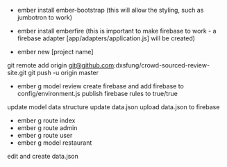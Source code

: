* ember install ember-bootstrap (this will allow the styling, such as jumbotron to work)

* ember install emberfire (this is important to make firebase to work - a firebase adapter [app/adapters/application.js] will be created)

* ember new [project name]

git remote add origin git@github.com:dxsfung/crowd-sourced-review-site.git
git push -u origin master

* ember g model review
create firebase and add firebase to config/environment.js
publish firebase rules to true/true

<to be checked below>
update model data structure
update data.json
upload data.json to firebase

* ember g route index
* ember g route admin
* ember g route user
* ember g model restaurant

edit and create data.json
